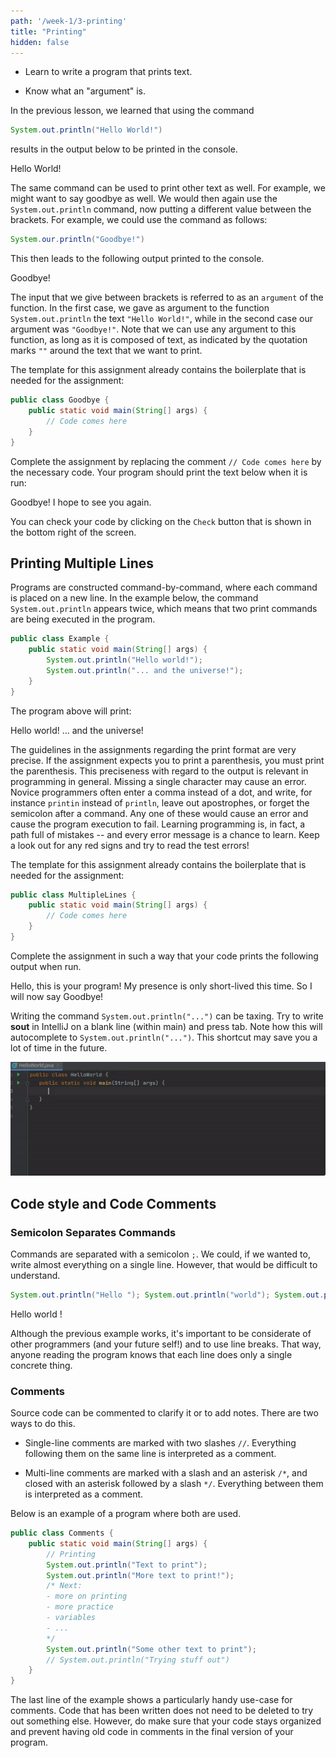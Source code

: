 ```yaml
---
path: '/week-1/3-printing'
title: "Printing"
hidden: false
---
```


<text-box variant='learningObjectives' name='Learning Objectives'>

- Learn to write a program that prints text.

- Know what an "argument" is.

</text-box>

In the previous lesson, we learned that using the command
```java
System.out.println("Hello World!")
```
results in the output below to be printed in the console.

<sample-output>

Hello World!

</sample-output>

The same command can be used to print other text as well. For example, we might want to say goodbye as well. We would then again use the `System.out.println` command, now putting a different value between the brackets. For example, we could use the command as follows:
``` Java
System.our.println("Goodbye!")
```
This then leads to the following output printed to the console.

<sample-output>

Goodbye!

</sample-output>

The input that we give between brackets is referred to as an `argument` of the function. In the first case, we gave as argument to the function `System.out.println` the text ``"Hello World!"``, while in the second case our argument was ``"Goodbye!"``. Note that we can use any argument to this function, as long as it is composed of text, as indicated by the quotation marks `""` around the text that we want to print.

<programming-exercise name="Goodbye">

The template for this assignment already contains the boilerplate that is needed for the assignment:
```java
public class Goodbye {
    public static void main(String[] args) {
        // Code comes here
    }
}

```

Complete the assignment by replacing the comment `// Code comes here` by the necessary code. Your program should print the text below when it is run:

<sample-output>
  Goodbye! I hope to see you again.
</sample-output>

You can check your code by clicking on the `Check` button that is shown in the bottom right of the screen.

</programming-exercise>


## Printing Multiple Lines
Programs are constructed command-by-command, where each command is placed on a new line. In the example below, the command `System.out.println` appears twice, which means that two print commands are being executed in the program.

```java
public class Example {
    public static void main(String[] args) {
        System.out.println("Hello world!");
        System.out.println("... and the universe!");
    }
}
```

The program above will print:

<sample-output>

Hello world!
... and the universe!

</sample-output>


<text-box variant=hint name="Assignment guidelines">

  The guidelines in the assignments regarding the print format are very precise. If the assignment expects you to print a parenthesis, you must print the parenthesis.
  This preciseness with regard to the output is relevant in programming in general. Missing a single character may cause an error. Novice programmers often enter a comma instead of a dot, and write, for instance `printin` instead of `println`, leave out apostrophes, or forget the semicolon after a command. Any one of these would cause an error and cause the program execution to fail.
  Learning programming is, in fact, a path full of mistakes -- and every error message is a chance to learn. Keep a look out for any red signs and try to read the test errors!
  
</text-box>

<programming-exercise name="Multiple Lines">

The template for this assignment already contains the boilerplate that is needed for the assignment:
```java
public class MultipleLines {
    public static void main(String[] args) {
        // Code comes here
    }
}

```

Complete the assignment in such a way that your code prints the following output when run.

<sample-output>
  Hello, this is your program!
  My presence is only short-lived this time.
  So I will now say Goodbye!
</sample-output>

</programming-exercise>

<text-box variant=hint name="Using the shortcut *sout*">

Writing the command `System.out.println("...")` can be taxing. Try to write **sout** in IntelliJ on a blank line (within main) and press tab. Note how this will autocomplete to `System.out.println("...")`. This shortcut may save you a lot of time in the future.

![](../img/soutVideo.gif)

</text-box>

## Code style and Code Comments

### Semicolon Separates Commands
Commands are separated with a semicolon `;`. We could, if we wanted to, write almost everything on a single line. However, that would be difficult to understand.

```java
System.out.println("Hello "); System.out.println("world"); System.out.println("!\n");
```

Hello
world
!

Although the previous example works, it's important to be considerate of other programmers (and your future self!) and to use line breaks. That way, anyone reading the program knows that each line does only a single concrete thing.

### Comments
Source code can be commented to clarify it or to add notes. There are two ways to do this.

- Single-line comments are marked with two slashes `//`. Everything following them on the same line is interpreted as a comment.

- Multi-line comments are marked with a slash and an asterisk `/*`, and closed with an asterisk followed by a slash `*/`. Everything between them is interpreted as a comment.

Below is an example of a program where both are used.

```java
public class Comments {
    public static void main(String[] args) {
        // Printing
        System.out.println("Text to print");
        System.out.println("More text to print!");
        /* Next:
        - more on printing
        - more practice
        - variables
        - ...
        */
        System.out.println("Some other text to print");
        // System.out.println("Trying stuff out")
    }
}
```

The last line of the example shows a particularly handy use-case for comments. Code that has been written does not need to be deleted to try out something else. However, do make sure that your code stays organized and prevent having old code in comments in the final version of your program.
